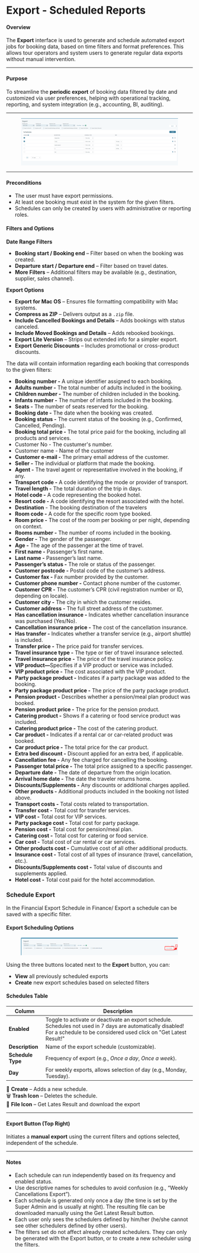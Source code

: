 # Export - Scheduled Reports

#### Overview

The **Export** interface is used to generate and schedule automated export jobs for booking data, based on time filters and format preferences. This allows tour operators and system users to generate regular data exports without manual intervention.

***

#### Purpose

To streamline the **periodic export** of booking data filtered by date and customized via user preferences, helping with operational tracking, reporting, and system integration (e.g., accounting, BI, auditing).

***

<figure><img src=".gitbook/assets/image (310).png" alt=""><figcaption></figcaption></figure>

***

#### Preconditions

* The user must have export permissions.
* At least one booking must exist in the system for the given filters.
* Schedules can only be created by users with administrative or reporting roles.

#### Filters and Options

**Date Range Filters**

* **Booking start / Booking end** – Filter based on when the booking was created.
* **Departure start / Departure end** – Filter based on travel dates.
* **More Filters** – Additional filters may be available (e.g., destination, supplier, sales channel).

**Export Options**

* **Export for Mac OS** – Ensures file formatting compatibility with Mac systems.
* **Compress as ZIP** – Delivers output as a `.zip` file.
* **Include Cancelled Bookings and Details** – Adds bookings with status canceled.
* **Include Moved Bookings and Details** – Adds rebooked bookings.
* **Export Lite Version** – Strips out extended info for a simpler export.
* **Export Generic Discounts** – Includes promotional or cross-product discounts.

The data will contain information regarding each booking that corresponds to the given filters:

* **Booking number -** A unique identifier assigned to each booking.
* **Adults number -** The total number of adults included in the booking.
* **Children number -** The number of children included in the booking.
* **Infants number -** The number of infants included in the booking.
* **Seats -** The number of seats reserved for the booking.
* **Booking date -** The date when the booking was created.
* **Booking status -** The current status of the booking (e.g., Confirmed, Cancelled, Pending).
* **Booking total price -** The total price paid for the booking, including all products and services.
* Customer No - The custumer's number.
* Customer name - Name of the customer
* **Customer e-mail -** The primary email address of the customer.
* **Seller -** The individual or platform that made the booking.
* **Agent -** The travel agent or representative involved in the booking, if any.
* **Transport code -** A code identifying the mode or provider of transport.
* **Travel length -** The total duration of the trip in days.
* **Hotel code -** A code representing the booked hotel.
* **Resort code -** A code identifying the resort associated with the hotel.
* **Destination** - The booking destination of the travelers
* **Room code -** A code for the specific room type booked.
* **Room price -** The cost of the room per booking or per night, depending on context.
* **Rooms number -** The number of rooms included in the booking.
* **Gender -** The gender of the passenger.
* **Age -** The age of the passenger at the time of travel.
* **First name -** Passenger’s first name.
* **Last name -** Passenger’s last name.
* **Passenger’s status -** The role or status of the passenger.
* **Customer postcode -** Postal code of the customer’s address.
* **Customer fax -** Fax number provided by the customer.
* **Customer phone number -** Contact phone number of the customer.
* **Customer CPR -** The customer’s CPR (civil registration number or ID, depending on locale).
* **Customer city -** The city in which the customer resides.
* **Customer address -** The full street address of the customer.
* **Has cancellation insurance -** Indicates whether cancellation insurance was purchased (Yes/No).
* **Cancellation insurance price -** The cost of the cancellation insurance.
* **Has transfer -** Indicates whether a transfer service (e.g., airport shuttle) is included.
* **Transfer price -** The price paid for transfer services.
* **Travel insurance type -** The type or tier of travel insurance selected.
* **Travel insurance price -** The price of the travel insurance policy.
* **VIP product—**&#x53;pecifies if a VIP product or service was included.
* **VIP product price -** The cost associated with the VIP product.
* **Party package product -** Indicates if a party package was added to the booking.
* **Party package product price -** The price of the party package product.
* **Pension product -** Describes whether a pension/meal plan product was booked.
* **Pension product price -** The price for the pension product.
* **Catering product -** Shows if a catering or food service product was included.
* **Catering product price -** The cost of the catering product.
* **Car product -** Indicates if a rental car or car-related product was booked.
* **Car product price -** The total price for the car product.
* **Extra bed discount -** Discount applied for an extra bed, if applicable.
* **Cancellation fee -** Any fee charged for cancelling the booking.
* **Passenger total price -** The total price assigned to a specific passenger.
* **Departure date -** The date of departure from the origin location.
* **Arrival home date -** The date the traveler returns home.
* **Discounts/Supplements -** Any discounts or additional charges applied.
* **Other products -** Additional products included in the booking not listed above.
* **Transport costs -** Total costs related to transportation.
* **Transfer cost -** Total cost for transfer services.
* **VIP cost -** Total cost for VIP services.
* **Party package cost -** Total cost for party package.
* **Pension cost -** Total cost for pension/meal plan.
* **Catering cost -** Total cost for catering or food service.
* **Car cost -** Total cost of car rental or car services.
* **Other products cost -** Cumulative cost of all other additional products.
* **Insurance cost -** Total cost of all types of insurance (travel, cancellation, etc.).
* **Discounts/Supplements cost -** Total value of discounts and supplements applied.
* **Hotel cost -** Total cost paid for the hotel accommodation.

### Schedule Export

In the Financial Export Schedule in Finance/ Export a schedule can be saved with a specific filter.&#x20;

#### Export Scheduling Options

<figure><img src=".gitbook/assets/image (311).png" alt=""><figcaption></figcaption></figure>

Using the three buttons located next to the **Export** button, you can:

* **View** all previously scheduled exports
* **Create** new export schedules based on selected filters

#### Schedules Table

| Column            | Description                                                                                                                                                                      |
| ----------------- | -------------------------------------------------------------------------------------------------------------------------------------------------------------------------------- |
| **Enabled**       | Toggle to activate or deactivate an export schedule. Schedules not used in 7 days are automatically disabled! For a schedule to be considered used click on "Get Latest Result!" |
| **Description**   | Name of the export schedule (customizable).                                                                                                                                      |
| **Schedule Type** | Frequency of export (e.g., _Once a day_, _Once a week_).                                                                                                                         |
| **Day**           | For weekly exports, allows selection of day (e.g., Monday, Tuesday).                                                                                                             |

🔘 **Create** – Adds a new schedule.\
🗑️ **Trash Icon** – Deletes the schedule.\
📄 **File Icon** – Get Lates Result and download the export

***

#### Export Button (Top Right)

Initiates a **manual export** using the current filters and options selected, independent of the schedule.

***

#### Notes

* Each schedule can run independently based on its frequency and enabled status.
* Use descriptive names for schedules to avoid confusion (e.g., “Weekly Cancellations Export”).
* Each schedule is generated only once a day (the time is set by the Super Admin and is usually at night). The resulting file can be downloaded manually using the Get Latest Result button.
* Each user only sees the schedulers defined by him/her (he/she cannot see other schedulers defined by other users).
* The filters set do not affect already created schedulers. They can only be generated with the Export button, or to create a new scheduler using the filters.
